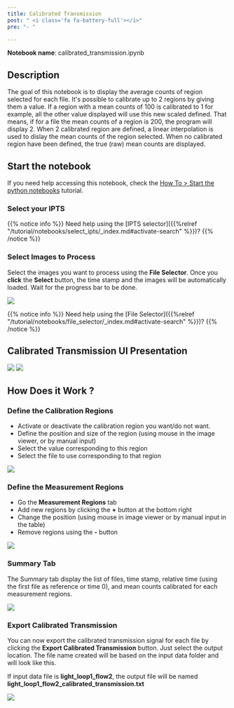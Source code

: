 ```yaml
---
title: Calibrated Transmission
post: " <i class='fa fa-battery-full'></i>"
pre: "- "

---
```


**Notebook name**: calibrated_transmission.ipynb

## Description

The goal of this notebook is to display the average counts of region selected for each file. It's possible to calibrate
up to 2 regions by giving them a value. If a region with a mean counts of 100 is calibrated to 1 for example, all the
other value displayed will use this new scaled defined. That means, if for a file the mean counts of a region is 200,
the program will display 2. When 2 calibrated region are defined, a linear interpolation is used to dislay the mean
counts of the region selected. When no calibrated region have been defined, the true (raw) mean counts are displayed.

## Start the notebook

If you need help accessing this notebook, check the [How To > Start the python
notebooks](/en/tutorial/how_to_start_notebooks) tutorial.

### Select your IPTS

{{% notice info %}}
Need help using the [IPTS selector]({{%relref "/tutorial/notebooks/select_ipts/_index.md#activate-search" %}})?
{{% /notice %}}

### Select Images to Process

Select the images you want to process using the **File Selector**. Once you **click** the **Select** button, the time
stamp and the images will be automatically loaded. Wait for the progress bar to be done.

<img src='/tutorial/notebooks/calibrated_transmission/images/select_files.gif' />

{{% notice info %}}
Need help using the [File Selector]({{%relref "/tutorial/notebooks/file_selector/_index.md#activate-search" %}})?
{{% /notice %}}

## Calibrated Transmission UI Presentation

<img src='/tutorial/notebooks/calibrated_transmission/images/presentation_of_ui_1.png' />
<img src='/tutorial/notebooks/calibrated_transmission/images/presentation_of_ui_2.png' />

## How Does it Work ?

### Define the Calibration Regions

 * Activate or deactivate the calibration region you want/do not want.
 * Define the position and size of the region (using mouse in the image viewer, or by manual input)
 * Select the value corresponding to this region
 * Select the file to use corresponding to that region

<img src='/tutorial/notebooks/calibrated_transmission/images/calibration_definition.gif' />

### Define the Measurement Regions

 * Go the **Measurement Regions** tab
 * Add new regions by clicking the **+** button at the bottom right
 * Change the position (using mouse in image viewer or by manual input in the table)
 * Remove regions using the **-** button

<img src='/tutorial/notebooks/calibrated_transmission/images/measurement_definition.gif' />

### Summary Tab

The Summary tab display the list of files, time stamp, relative time (using the first file as reference or time 0),
and mean counts calibrated for each measurement regions.

<img src='/tutorial/notebooks/calibrated_transmission/images/summary.png' />

### Export Calibrated Transmission

You can now export the calibrated transmission signal for each file by clicking the **Export Calibrated Transmission**
button. Just select the output location. The file name created will be based on the input data folder and will look like this.

If input data file is **light_loop1_flow2**, the output file will be named **light_loop1_flow2_calibrated_transmission.txt**

<img src='/tutorial/notebooks/calibrated_transmission/images/output_file.png' />